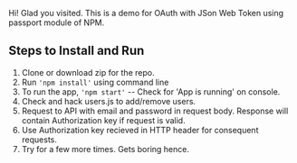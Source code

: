 Hi! Glad you visited. This is a demo for OAuth with JSon Web Token using passport module of NPM.

Steps to Install and Run
-------------
 1. Clone or download zip for the repo.
 2. Run `'npm install'` using command line
 3. To run the app, `'npm start'` -- Check for 'App is running' on console.
 4. Check and hack users.js to add/remove users.
 5. Request to API with email and password in request body. Response will contain Authorization key if request is valid.
 6. Use Authorization key recieved in HTTP header for consequent requests.
 7. Try for a few more times. Gets boring hence.
